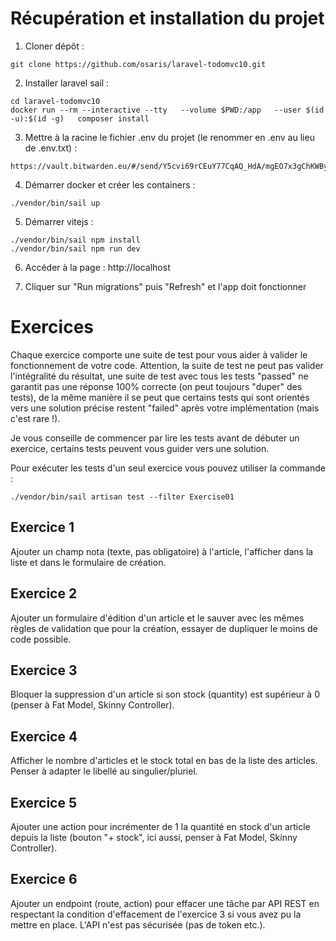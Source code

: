 # Récupération et installation du projet

1. Cloner dépôt :

```
git clone https://github.com/osaris/laravel-todomvc10.git
```

2. Installer laravel sail :

```
cd laravel-todomvc10
docker run --rm --interactive --tty   --volume $PWD:/app   --user $(id -u):$(id -g)   composer install
```

3. Mettre à la racine le fichier .env du projet (le renommer en .env au lieu de .env.txt) :

```
https://vault.bitwarden.eu/#/send/Y5cvi69rCEuY77CqAQ_HdA/mgEO7x3gChKWBykqPbqnHA
```

4. Démarrer docker et créer les containers :

```
./vendor/bin/sail up
```

5. Démarrer vitejs :

```
./vendor/bin/sail npm install
./vendor/bin/sail npm run dev
```

6. Accéder à la page : http://localhost

7. Cliquer sur "Run migrations" puis "Refresh" et l'app doit fonctionner

# Exercices

Chaque exercice comporte une suite de test pour vous aider à valider le fonctionnement de votre code. Attention, la suite de test ne peut pas valider l'intégralité du résultat, une suite de test avec tous les tests "passed" ne garantit pas une réponse 100% correcte (on peut toujours "duper" des tests), de la même manière il se peut que certains tests qui sont orientés vers une solution précise restent "failed" après votre implémentation (mais c'est rare !).

Je vous conseille de commencer par lire les tests avant de débuter un exercice, certains tests peuvent vous guider vers une solution.

Pour exécuter les tests d'un seul exercice vous pouvez utiliser la commande :

```
./vendor/bin/sail artisan test --filter Exercise01
```

## Exercice 1

Ajouter un champ nota (texte, pas obligatoire) à l'article, l'afficher dans la liste et dans le formulaire de création.

## Exercice 2

Ajouter un formulaire d'édition d'un article et le sauver avec les mêmes règles de validation que pour la création, essayer de dupliquer le moins de code possible.

## Exercice 3

Bloquer la suppression d'un article si son stock (quantity) est supérieur à 0 (penser à Fat Model, Skinny Controller).

## Exercice 4

Afficher le nombre d'articles et le stock total en bas de la liste des articles. Penser à adapter le libellé au singulier/pluriel.

## Exercice 5

Ajouter une action pour incrémenter de 1 la quantité en stock d'un article depuis la liste (bouton "+ stock", ici aussi, penser à Fat Model, Skinny Controller).

## Exercice 6

Ajouter un endpoint (route, action) pour effacer une tâche par API REST en respectant la condition d'effacement de l'exercice 3 si vous avez pu la mettre en place. 
L'API n'est pas sécurisée (pas de token etc.).